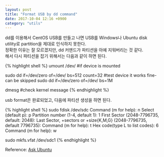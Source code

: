 ```yaml
---
layout: post
title: "Format USB by dd command"
date: 2017-10-04 12:16 +0900
category: "utils"
---
```

<p>
dd를 이용해서 CentOS USB를 만들고 나면 USB를 Windows나 Ubuntu disk utility로 partition을 제대로 인식하지 못한다.<br />
정확한 이유는 잘 모르겠지만, dd 커맨드가 파티션을 아예 지워버리는 것 같다.<br />
해서 다시 파티션을 잡기 위해서는 다음과 같이 하면 된다.<br />
</p>

<p>
{% highlight shell %}
umount /dev/<partition-name> #if device is mounted

sudo dd if=/dev/zero of=/dev/<device-name> bs=512 count=32 #test device it works fine-can be skipped
sudo dd if=/dev/zero of=/dev/<device-name> bs=1M

dmesg #check kernel message
{% endhighlight %}
</p>
<p>
usb format은 완료되었고, 다음에 파티션 생성을 하면 된다.
</p>
<p>
{% highlight shell %}
sudo fdisk /dev/sdc
Command (m for help): n
Select (default p): p
Partition number (1-4, default 1): 1
First Sector (2048-7796735, default: 2048): <push enter>
Last Sector, +sectors or +size{K,M,G} (2048-7796735, default 7796735): <push enter>
Command (m for help): t
Hex code(type L to list codes): 6
Command (m for help): w

sudo mkfs.vfat /dev/sdc1
{% endhighlight %}
</p>

Reference: [Ask Ubuntu][askubuntu]

[askubuntu]:	https://askubuntu.com/questions/223598/how-to-format-a-usb-stick